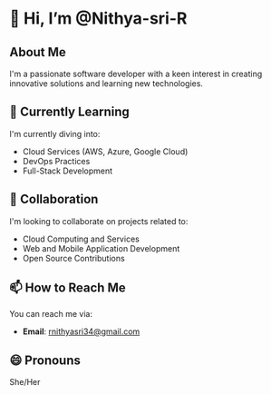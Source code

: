 # 👋 Hi, I’m @Nithya-sri-R

## About Me
I'm a passionate software developer with a keen interest in creating innovative solutions and learning new technologies.

## 🌱 Currently Learning
I'm currently diving into:
- Cloud Services (AWS, Azure, Google Cloud)
- DevOps Practices
- Full-Stack Development

## 💞️ Collaboration
I'm looking to collaborate on projects related to:
- Cloud Computing and Services
- Web and Mobile Application Development
- Open Source Contributions

## 📫 How to Reach Me
You can reach me via:
- **Email**: rnithyasri34@gmail.com

## 😄 Pronouns
She/Her
<!---
Nithya-sri-R/Nithya-sri-R is a ✨ special ✨ repository because its `README.md` (this file) appears on your GitHub profile.
You can click the Preview link to take a look at your changes.
--->
